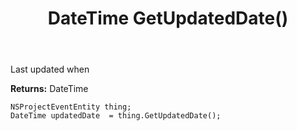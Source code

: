 ﻿---
uid: crmscript_ref_NSProjectEventEntity_GetUpdatedDate
title: DateTime GetUpdatedDate()
intellisense: NSProjectEventEntity.GetUpdatedDate
keywords: NSProjectEventEntity, GetUpdatedDate
so.topic: reference
---

Last updated when

**Returns:** DateTime


```crmscript
NSProjectEventEntity thing;
DateTime updatedDate  = thing.GetUpdatedDate();
```


